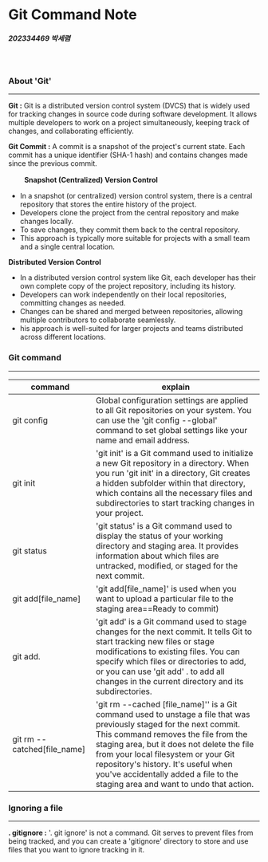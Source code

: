 # **Git Command Note**
##### 202334469 박세렴
　
　　
### **About 'Git'**
---
**Git :** Git is a distributed version control system (DVCS) that is widely used for tracking changes in source code during software development. It allows multiple developers to work on a project simultaneously, keeping track of changes, and collaborating efficiently.

**Git Commit :** A commit is a snapshot of the project's current state. Each commit has a unique identifier (SHA-1 hash) and contains changes made since the previous commit.

　
　**Snapshot (Centralized) Version Control**
 - In a snapshot (or centralized) version control system, there is a central repository that stores the entire history of the project.
 - Developers clone the project from the central repository and make changes locally.
 - To save changes, they commit them back to the central repository.
 - This approach is typically more suitable for projects with a small team and a single central location.
 
 **Distributed Version Control**
 - In a distributed version control system like Git, each developer has their own complete copy of the project repository, including its history.
- Developers can work independently on their local repositories, committing changes as needed.
- Changes can be shared and merged between repositories, allowing multiple contributors to collaborate seamlessly.
- his approach is well-suited for larger projects and teams distributed across different locations.


### **Git command**
---
| command | explain |
|---|---|
|git config|Global configuration settings are applied to all Git repositories on your system. You can use the 'git config --global' command to set global settings like your name and email address.|
|git init|'git init' is a Git command used to initialize a new Git repository in a directory. When you run 'git init' in a directory, Git creates a hidden subfolder within that directory, which contains all the necessary files and subdirectories to start tracking changes in your project.|
|git status|'git status' is a Git command used to display the status of your working directory and staging area. It provides information about which files are untracked, modified, or staged for the next commit.|
|git add[file_name]|'git add[file_name]' is used when you want to upload a particular file to the staging area==Ready to commit)|
|git add.|'git add' is a Git command used to stage changes for the next commit. It tells Git to start tracking new files or stage modifications to existing files. You can specify which files or directories to add, or you can use 'git add' . to add all changes in the current directory and its subdirectories.|
|git rm --catched[file_name]|'git rm --cached [file_name]'' is a Git command used to unstage a file that was previously staged for the next commit. This command removes the file from the staging area, but it does not delete the file from your local filesystem or your Git repository's history. It's useful when you've accidentally added a file to the staging area and want to undo that action.|

### **Ignoring a file**
---
**. gitignore :** '. git ignore' is not a command. Git serves to prevent files from being tracked, and you can create a 'gitignore' directory to store and use files that you want to ignore tracking in it.


